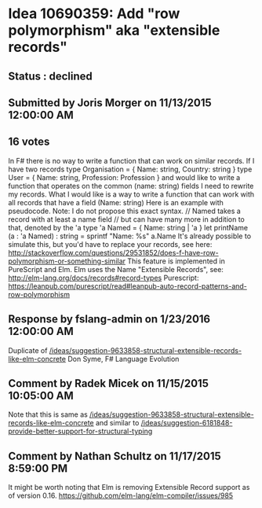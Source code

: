 # Idea 10690359: Add "row polymorphism" aka "extensible records" #

## Status : declined

## Submitted by Joris Morger on 11/13/2015 12:00:00 AM

## 16 votes

In F# there is no way to write a function that can work on similar records.
If I have two records
type Organisation = { Name: string, Country: string }
type User = { Name: string, Profession: Profession }
and would like to write a function that operates on the common (name: string) fields I need to rewrite my records.
What I would like is a way to write a function that can work with all records that have a field (Name: string)
Here is an example with pseudocode.
Note: I do not propose this exact syntax.
// Named takes a record with at least a name field
// but can have many more in addition to that, denoted by the 'a
type 'a Named = { Name: string | 'a }
let printName (a : 'a Named) : string =
sprintf "Name: %s" a.Name
It's already possible to simulate this, but you'd have to replace your records, see here: http://stackoverflow.com/questions/29531852/does-f-have-row-polymorphism-or-something-similar
This feature is implemented in PureScript and Elm.
Elm uses the Name "Extensible Records", see: http://elm-lang.org/docs/records#record-types
Purescript: https://leanpub.com/purescript/read#leanpub-auto-record-patterns-and-row-polymorphism

## Response by fslang-admin on 1/23/2016 12:00:00 AM

Duplicate of [/ideas/suggestion-9633858-structural-extensible-records-like-elm-concrete](/ideas/suggestion-9633858-structural-extensible-records-like-elm-concrete.md)
Don Syme, F# Language Evolution


## Comment by Radek Micek on 11/15/2015 10:05:00 AM

Note that this is same as
[/ideas/suggestion-9633858-structural-extensible-records-like-elm-concrete](/ideas/suggestion-9633858-structural-extensible-records-like-elm-concrete.md)
and similar to
[/ideas/suggestion-6181848-provide-better-support-for-structural-typing](/ideas/suggestion-6181848-provide-better-support-for-structural-typing.md)

## Comment by Nathan Schultz on 11/17/2015 8:59:00 PM

It might be worth noting that Elm is removing Extensible Record support as of version 0.16.
https://github.com/elm-lang/elm-compiler/issues/985
